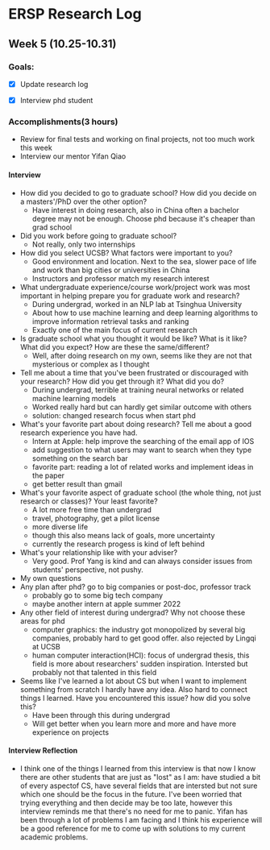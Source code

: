 # ERSP Research Log
## Week 5 (10.25-10.31)
### Goals:

- [x] Update research log
- [x] Interview phd student


### Accomplishments(3 hours)
- Review for final tests and working on final projects, not too much work this week
- Interview our mentor Yifan Qiao
#### Interview
- How did you decided to go to graduate school? How did you decide on a masters'/PhD over the other option?
  - Have interest in doing research, also in China often a bachelor degree may not be enough. Choose phd because it's cheaper than grad school
- Did you work before going to graduate school?
  - Not really, only two internships
- How did you select UCSB? What factors were important to you?
  - Good environment and location. Next to the sea, slower pace of life and work than big cities or universities in China
  - Instructors and professor match my research interest
- What undergraduate experience/course work/project work was most important in helping prepare you for graduate work and research?
  - During undergrad, worked in an NLP lab at Tsinghua University
  - About how to use machine learning and deep learning algorithms to improve information retrieval tasks and ranking
  - Exactly one of the main focus of current research 
- Is graduate school what you thought it would be like? What is it like? What did you expect? How are these the same/different?
  - Well, after doing research on my own, seems like they are not that mysterious or complex as I thought
- Tell me about a time that you've been frustrated or discouraged with your research? How did you get through it? What did you do?
  - During undergrad, terrible at training neural networks or related machine learning models
  - Worked really hard but can hardly get similar outcome with others
  - solution: changed research focus when start phd
- What's your favorite part about doing research? Tell me about a good research experience you have had.
  - Intern at Apple: help improve the searching of the email app of IOS
  - add suggestion to what users may want to search when they type something on the search bar
  - favorite part: reading a lot of related works and implement ideas in the paper
  - get better result than gmail
- What's your favorite aspect of graduate school (the whole thing, not just research or classes)? Your least favorite?
  - A lot more free time than undergrad
  - travel, photography, get a pilot license
  - more diverse life
  - though this also means lack of goals, more uncertainty
  - currently the research progess is kind of left behind
- What's your relationship like with your adviser?
  - Very good. Prof Yang is kind and can always consider issues from students' perspective, not pushy.
- My own questions
- Any plan after phd? go to big companies or post-doc, professor track
  - probably go to some big tech company
  - maybe another intern at apple summer 2022
- Any other field of interest during undergrad? Why not choose these areas for phd
  - computer graphics: the industry got monopolized by several big companies, probably hard to get good offer. also rejected by Lingqi at UCSB
  - human computer interaction(HCI): focus of undergrad thesis, this field is more about researchers' sudden inspiration. Intersted but probably not that talented in this field
- Seems like I've learned a lot about CS but when I want to implement something from scratch I hardly have any idea. Also hard to connect things I learned. Have you encountered this issue? how did you solve this?
  - Have been through this during undergrad
  - Will get better when you learn more and more and have more experience on projects 
 
#### Interview Reflection
- I think one of the things I learned from this interview is that now I know there are other students that are just as "lost" as I am: have studied a bit of every aspectof CS, have several fields that are intersted but not sure which one should be the focus in the future. I've been worried that trying everything and then decide may be too late, however this interview reminds me that there's no need for me to panic. Yifan has been through a lot of problems I am facing and I think his experience will be a good reference for me to come up with solutions to my current academic problems.
